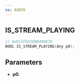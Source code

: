 ```yaml
---
ns: AUDIO
---
```

## IS_STREAM_PLAYING

```c
// 0xD11FA52EB849D978
BOOL IS_STREAM_PLAYING(Any p0);
```

## Parameters
* **p0**:
